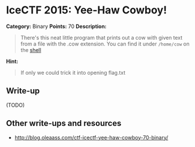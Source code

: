 # IceCTF 2015: Yee-Haw Cowboy!

**Category:** Binary
**Points:** 70
**Description:** 

> There's this neat little program that prints out a cow with given text from a file with the .cow extension. You can find it under <code>/home/cow</code> on the <a target='_blank' href='http://icec.tf/play/shell'>shell</a>

**Hint:**

> If only we could trick it into opening flag.txt

## Write-up

(TODO)

## Other write-ups and resources

* <http://blog.oleaass.com/ctf-icectf-yee-haw-cowboy-70-binary/>
